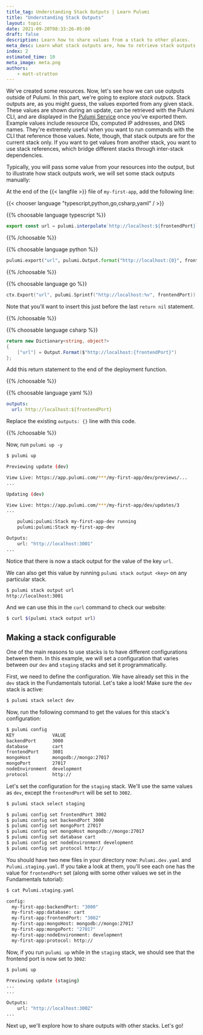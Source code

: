 ```yaml
---
title_tag: Understanding Stack Outputs | Learn Pulumi
title: "Understanding Stack Outputs"
layout: topic
date: 2021-09-20T08:33:26-05:00
draft: false
description: Learn how to share values from a stack to other places.
meta_desc: Learn what stack outputs are, how to retrieve stack outputs using the Pulumi CLI, and how to configure a stack in this tutorial.
index: 2
estimated_time: 10
meta_image: meta.png
authors:
    - matt-stratton
---
```


We've created some resources. Now, let's see how we can use outputs outside of
Pulumi. In this part, we're going to explore _stack outputs_. Stack outputs
are, as you might guess, the values exported from any given stack. These values
are shown during an update, can be retrieved with the Pulumi CLI, and are
displayed in the [Pulumi Service](https://app.pulumi.com) once you've exported
them. Example values include resource IDs, computed IP addresses, and DNS names.
They're extremely useful when you want to run commands with the CLI that
reference those values. Note, though, that stack outputs are for the current
stack only. If you want to get values from another stack, you want to use stack
references, which bridge different stacks through inter-stack dependencies.

Typically, you will pass some value from your resources into the output, but to
illustrate how stack outputs work, we will set some stack outputs manually:

At the end of the {{< langfile >}} file of `my-first-app`, add the following line:

{{< chooser language "typescript,python,go,csharp,yaml" / >}}

{{% choosable language typescript %}}

```typescript
export const url = pulumi.interpolate`http://localhost:${frontendPort}`;
```

{{% /choosable %}}

{{% choosable language python %}}

```python
pulumi.export("url", pulumi.Output.format("http://localhost:{0}", frontend_port))
```

{{% /choosable %}}

{{% choosable language go %}}

```go
ctx.Export("url", pulumi.Sprintf("http://localhost:%v", frontendPort))
```

Note that you'll want to insert this just before the last `return nil` statement.

{{% /choosable %}}

{{% choosable language csharp %}}

```csharp
return new Dictionary<string, object?>
{
    ["url"] = Output.Format($"http://localhost:{frontendPort}")
};
```

Add this return statement to the end of the deployment function.

{{% /choosable %}}

{{% choosable language yaml %}}

```yaml
outputs:
  url: http://localhost:${frontendPort}
```

Replace the existing `outputs: {}` line with this code.

{{% /choosable %}}

Now, run `pulumi up -y`

```bash
$ pulumi up

Previewing update (dev)

View Live: https://app.pulumi.com/***/my-first-app/dev/previews/...
...

Updating (dev)

View Live: https://app.pulumi.com/***/my-first-app/dev/updates/3
...

    pulumi:pulumi:Stack my-first-app-dev running
    pulumi:pulumi:Stack my-first-app-dev

Outputs:
    url: "http://localhost:3001"
...
```

Notice that there is now a stack output for the value of the key `url`.

We can also get this value by running `pulumi stack output <key>` on any
particular stack.

```bash
$ pulumi stack output url
http://localhost:3001
```

And we can use this in the `curl` command to check our website:

```bash
$ curl $(pulumi stack output url)
```

## Making a stack configurable

One of the main reasons to use stacks is to have different configurations
between them. In this example, we will set a configuration that varies between
our `dev` and `staging` stacks and set it programmatically.

First, we need to define the configuration. We have already set this in the
`dev` stack in the Fundamentals tutorial. Let's take a look! Make sure the
`dev` stack is active:

```bash
$ pulumi stack select dev
```

Now, run the following command to get the values for this stack's configuration:

```bash
$ pulumi config
KEY              VALUE
backendPort      3000
database         cart
frontendPort     3001
mongoHost        mongodb://mongo:27017
mongoPort        27017
nodeEnvironment  development
protocol         http://
```

Let's set the configuration for the `staging` stack. We'll use the same values
as `dev`, except the `frontendPort` will be set to `3002`.

```bash
$ pulumi stack select staging

$ pulumi config set frontendPort 3002
$ pulumi config set backendPort 3000
$ pulumi config set mongoPort 27017
$ pulumi config set mongoHost mongodb://mongo:27017
$ pulumi config set database cart
$ pulumi config set nodeEnvironment development
$ pulumi config set protocol http://
```

You should have two new files in your directory now: `Pulumi.dev.yaml` and
`Pulumi.staging.yaml`. If you take a look at them, you'll see each one has the
value for `frontendPort` set (along with some other values we set in the
Fundamentals tutorial):

```bash
$ cat Pulumi.staging.yaml

config:
  my-first-app:backendPort: "3000"
  my-first-app:database: cart
  my-first-app:frontendPort: "3002"
  my-first-app:mongoHost: mongodb://mongo:27017
  my-first-app:mongoPort: "27017"
  my-first-app:nodeEnvironment: development
  my-first-app:protocol: http://
```

Now, if you run `pulumi up` while in the `staging` stack, we should see that the
frontend port is now set to `3002`:

```bash
$ pulumi up

Previewing update (staging)
...
...

Outputs:
    url: "http://localhost:3002"
...
```

Next up, we'll explore how to share outputs with other stacks. Let's go!

